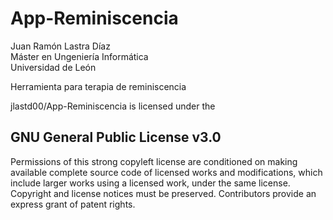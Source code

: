 # App-Reminiscencia
Juan Ramón Lastra Díaz  
Máster en Ungeniería Informática  
Universidad de León  

Herramienta para terapia de reminiscencia

jlastd00/App-Reminiscencia is licensed under the
## GNU General Public License v3.0

Permissions of this strong copyleft license are conditioned on making available complete source code of licensed works and modifications, which include larger works using a licensed work, under the same license. Copyright and license notices must be preserved. Contributors provide an express grant of patent rights.
